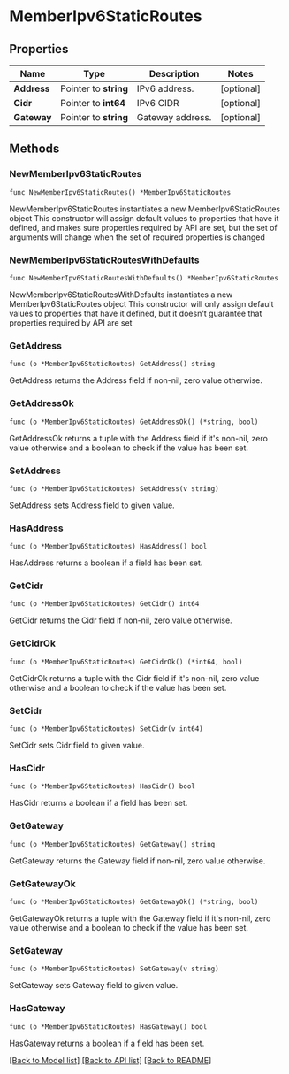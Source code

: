 # MemberIpv6StaticRoutes

## Properties

Name | Type | Description | Notes
------------ | ------------- | ------------- | -------------
**Address** | Pointer to **string** | IPv6 address. | [optional] 
**Cidr** | Pointer to **int64** | IPv6 CIDR | [optional] 
**Gateway** | Pointer to **string** | Gateway address. | [optional] 

## Methods

### NewMemberIpv6StaticRoutes

`func NewMemberIpv6StaticRoutes() *MemberIpv6StaticRoutes`

NewMemberIpv6StaticRoutes instantiates a new MemberIpv6StaticRoutes object
This constructor will assign default values to properties that have it defined,
and makes sure properties required by API are set, but the set of arguments
will change when the set of required properties is changed

### NewMemberIpv6StaticRoutesWithDefaults

`func NewMemberIpv6StaticRoutesWithDefaults() *MemberIpv6StaticRoutes`

NewMemberIpv6StaticRoutesWithDefaults instantiates a new MemberIpv6StaticRoutes object
This constructor will only assign default values to properties that have it defined,
but it doesn't guarantee that properties required by API are set

### GetAddress

`func (o *MemberIpv6StaticRoutes) GetAddress() string`

GetAddress returns the Address field if non-nil, zero value otherwise.

### GetAddressOk

`func (o *MemberIpv6StaticRoutes) GetAddressOk() (*string, bool)`

GetAddressOk returns a tuple with the Address field if it's non-nil, zero value otherwise
and a boolean to check if the value has been set.

### SetAddress

`func (o *MemberIpv6StaticRoutes) SetAddress(v string)`

SetAddress sets Address field to given value.

### HasAddress

`func (o *MemberIpv6StaticRoutes) HasAddress() bool`

HasAddress returns a boolean if a field has been set.

### GetCidr

`func (o *MemberIpv6StaticRoutes) GetCidr() int64`

GetCidr returns the Cidr field if non-nil, zero value otherwise.

### GetCidrOk

`func (o *MemberIpv6StaticRoutes) GetCidrOk() (*int64, bool)`

GetCidrOk returns a tuple with the Cidr field if it's non-nil, zero value otherwise
and a boolean to check if the value has been set.

### SetCidr

`func (o *MemberIpv6StaticRoutes) SetCidr(v int64)`

SetCidr sets Cidr field to given value.

### HasCidr

`func (o *MemberIpv6StaticRoutes) HasCidr() bool`

HasCidr returns a boolean if a field has been set.

### GetGateway

`func (o *MemberIpv6StaticRoutes) GetGateway() string`

GetGateway returns the Gateway field if non-nil, zero value otherwise.

### GetGatewayOk

`func (o *MemberIpv6StaticRoutes) GetGatewayOk() (*string, bool)`

GetGatewayOk returns a tuple with the Gateway field if it's non-nil, zero value otherwise
and a boolean to check if the value has been set.

### SetGateway

`func (o *MemberIpv6StaticRoutes) SetGateway(v string)`

SetGateway sets Gateway field to given value.

### HasGateway

`func (o *MemberIpv6StaticRoutes) HasGateway() bool`

HasGateway returns a boolean if a field has been set.


[[Back to Model list]](../README.md#documentation-for-models) [[Back to API list]](../README.md#documentation-for-api-endpoints) [[Back to README]](../README.md)


